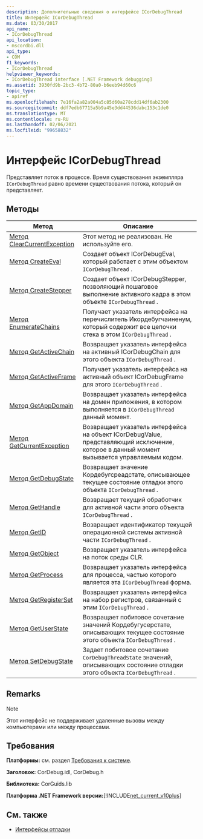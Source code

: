 ```yaml
---
description: Дополнительные сведения о интерфейсе ICorDebugThread
title: Интерфейс ICorDebugThread
ms.date: 03/30/2017
api_name:
- ICorDebugThread
api_location:
- mscordbi.dll
api_type:
- COM
f1_keywords:
- ICorDebugThread
helpviewer_keywords:
- ICorDebugThread interface [.NET Framework debugging]
ms.assetid: 3930fd9b-2bc3-4b72-80a0-b6eeb94d60c6
topic_type:
- apiref
ms.openlocfilehash: 7e16fa2a82a004a5c85d60a278cdd14df6ab2300
ms.sourcegitcommit: ddf7edb67715a5b9a45e3dd44536dabc153c1de0
ms.translationtype: MT
ms.contentlocale: ru-RU
ms.lasthandoff: 02/06/2021
ms.locfileid: "99658832"
---
```

# <a name="icordebugthread-interface"></a>Интерфейс ICorDebugThread

Представляет поток в процессе. Время существования экземпляра `ICorDebugThread` равно времени существования потока, который он представляет.  
  
## <a name="methods"></a>Методы  
  
|Метод|Описание|  
|------------|-----------------|  
|[Метод ClearCurrentException](icordebugthread-clearcurrentexception-method.md)|Этот метод не реализован. Не используйте его.|  
|[Метод CreateEval](icordebugthread-createeval-method.md)|Создает объект ICorDebugEval, который работает с этим объектом `ICorDebugThread` .|  
|[Метод CreateStepper](icordebugthread-createstepper-method.md)|Создает объект ICorDebugStepper, позволяющий пошаговое выполнение активного кадра в этом объекте `ICorDebugThread` .|  
|[Метод EnumerateChains](icordebugthread-enumeratechains-method.md)|Получает указатель интерфейса на перечислитель Икордебугчаиненум, который содержит все цепочки стека в этом `ICorDebugThread` .|  
|[Метод GetActiveChain](icordebugthread-getactivechain-method.md)|Возвращает указатель интерфейса на активный ICorDebugChain для этого объекта `ICorDebugThread` .|  
|[Метод GetActiveFrame](icordebugthread-getactiveframe-method.md)|Получает указатель интерфейса на активный объект ICorDebugFrame для этого `ICorDebugThread` .|  
|[Метод GetAppDomain](icordebugthread-getappdomain-method.md)|Возвращает указатель интерфейса на домен приложения, в котором выполняется в `ICorDebugThread` данный момент.|  
|[Метод GetCurrentException](icordebugthread-getcurrentexception-method.md)|Возвращает указатель интерфейса на объект ICorDebugValue, представляющий исключение, которое в данный момент вызывается управляемым кодом.|  
|[Метод GetDebugState](icordebugthread-getdebugstate-method.md)|Возвращает значение Кордебугсреадстате, описывающее текущее состояние отладки этого объекта `ICorDebugThread` .|  
|[Метод GetHandle](icordebugthread-gethandle-method.md)|Возвращает текущий обработчик для активной части этого объекта `ICorDebugThread` .|  
|[Метод GetID](icordebugthread-getid-method.md)|Возвращает идентификатор текущей операционной системы активной части `ICorDebugThread` .|  
|[Метод GetObject](icordebugthread-getobject-method.md)|Возвращает указатель интерфейса на поток среды CLR.|  
|[Метод GetProcess](icordebugthread-getprocess-method.md)|Возвращает указатель интерфейса для процесса, частью которого является эта `ICorDebugThread` форма.|  
|[Метод GetRegisterSet](icordebugthread-getregisterset-method.md)|Возвращает указатель интерфейса на набор регистров, связанный с этим `ICorDebugThread` .|  
|[Метод GetUserState](icordebugthread-getuserstate-method.md)|Возвращает побитовое сочетание значений Кордебугусерстате, описывающих текущее состояние этого объекта `ICorDebugThread` .|  
|[Метод SetDebugState](icordebugthread-setdebugstate-method.md)|Задает побитовое сочетание `CorDebugThreadState` значений, описывающих состояние отладки этого объекта `ICorDebugThread` .|  
  
## <a name="remarks"></a>Remarks  
  
> [!NOTE]
> Этот интерфейс не поддерживает удаленные вызовы между компьютерами или между процессами.  
  
## <a name="requirements"></a>Требования  

 **Платформы:** см. раздел [Требования к системе](../../get-started/system-requirements.md).  
  
 **Заголовок:** CorDebug.idl, CorDebug.h  
  
 **Библиотека:** CorGuids.lib  
  
 **Платформа .NET Framework версии:**[!INCLUDE[net_current_v10plus](../../../../includes/net-current-v10plus-md.md)]  
  
## <a name="see-also"></a>См. также

- [Интерфейсы отладки](debugging-interfaces.md)
